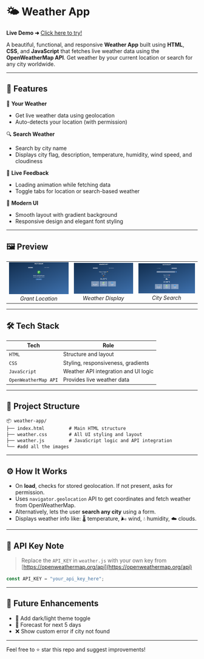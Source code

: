 # 🌤️ Weather App

**Live Demo ➜** [Click here to try!](https://yourusername.github.io/weather-app/)  

A beautiful, functional, and responsive **Weather App** built using **HTML**, **CSS**, and **JavaScript** that fetches live weather data using the **OpenWeatherMap API**. Get weather by your current location or search for any city worldwide.

---

## 🧩 Features

📍 **Your Weather**  
- Get live weather data using geolocation  
- Auto-detects your location (with permission)

🔍 **Search Weather**  
- Search by city name  
- Displays city flag, description, temperature, humidity, wind speed, and cloudiness

💬 **Live Feedback**  
- Loading animation while fetching data  
- Toggle tabs for location or search-based weather

🎨 **Modern UI**  
- Smooth layout with gradient background  
- Responsive design and elegant font styling

---

## 🖼️ Preview

<table>
  <tr>
    <td align="center">
      <img src="Screenshots/Grant_Location.png" alt="Grant Location Access" width="380"/>
      <br><em>Grant Location</em>
    </td>
    <td align="center">
      <img src="Screenshots/Weather_Display.png" alt="Weather Info Display" width="380"/>
      <br><em>Weather Display</em>
    </td>
    <td align="center">
      <img src="Screenshots/City_Search.png" alt="Search Weather" width="380"/>
      <br><em>City Search</em>
    </td>
  </tr>
</table>

---

## 🛠️ Tech Stack

| Tech        | Role                                  |
|-------------|---------------------------------------|
| `HTML`      | Structure and layout                  |
| `CSS`       | Styling, responsiveness, gradients    |
| `JavaScript`| Weather API integration and UI logic  |
| `OpenWeatherMap API` | Provides live weather data   |

---

## 📁 Project Structure

```
📦 weather-app/
├── index.html         # Main HTML structure
├── weather.css        # All UI styling and layout
├── weather.js         # JavaScript logic and API integration
└── #add all the images
```

---

## ⚙️ How It Works

- On **load**, checks for stored geolocation. If not present, asks for permission.
- Uses `navigator.geolocation` API to get coordinates and fetch weather from OpenWeatherMap.
- Alternatively, lets the user **search any city** using a form.
- Displays weather info like: 🌡️ temperature, 🌬️ wind, 💧 humidity, ☁️ clouds.

---

## 📌 API Key Note

> Replace the `API_KEY` in `weather.js` with your own key from [https://openweathermap.org/api](https://openweathermap.org/api)

```js
const API_KEY = "your_api_key_here";
```

---

## 🚀 Future Enhancements

- 🌙 Add dark/light theme toggle  
- 📅 Forecast for next 5 days  
- ❌ Show custom error if city not found  

---

Feel free to ⭐ star this repo and suggest improvements!

